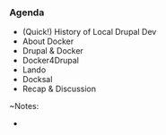 ### Agenda

* (Quick!) History of Local Drupal Dev
* About Docker
* Drupal & Docker
* Docker4Drupal
* Lando
* Docksal
* Recap & Discussion

~Notes:

* 

